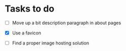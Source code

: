 #  Tasks to do

- [ ]  Move up a bit description paragraph in about pages

- [x]  Use a favicon

- [ ]  Find a proper image hosting solution
